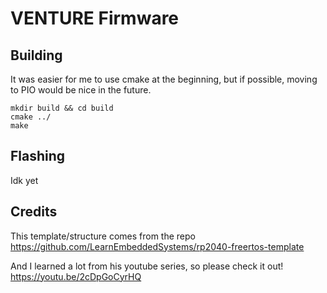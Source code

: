 # VENTURE Firmware

## Building

It was easier for me to use cmake at the beginning, but if possible, moving to PIO would be nice in the future.

```shell
mkdir build && cd build
cmake ../
make
```


## Flashing

Idk yet


## Credits

This template/structure comes from the repo https://github.com/LearnEmbeddedSystems/rp2040-freertos-template

And I learned a lot from his youtube series, so please check it out! https://youtu.be/2cDpGoCyrHQ
